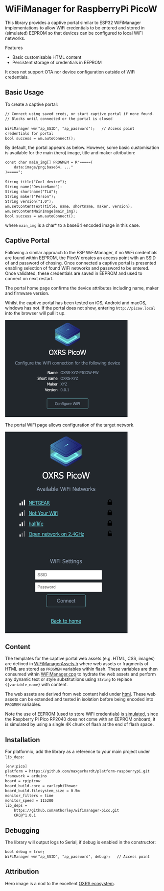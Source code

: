 # WiFiManager for RaspberryPi PicoW

This library provides a captive portal similar to ESP32 WiFiManager implementations to allow WiFi credentials to be entered and stored in (simulated) EEPROM so that devices can be configured to local WiFi networks.

Features
 - Basic customisable HTML content
 - Persistent storage of credentials in EEPROM 

It does not support OTA nor device configuration outside of WiFi credentials.

## Basic Usage

To create a captive portal:

    // Connect using saved creds, or start captive portal if none found. 
    // Blocks until connected or the portal is closed

    WiFiManager wm("ap_SSID", "ap_password");   // Access point credentials for portal
    bool success = wm.autoConnect();

By default, the portal appears as below. However, some basic customisation is available for the main (hero) image, title and maker attribution:

    const char main_img[] PROGMEM = R"=====(
        data:image/png;base64, ..."
    )=====";

    String title("Cool device");
    String name("DeviceName"):
    String shortname("TLA");
    String maker("Person");
    String version("1.0");
    wm.setContentText(title, name, shortname, maker, version);
    wm.setContentMainImage(main_img);
    bool success = wm.autoConnect();

where `main_img` is a char* to a base64 encoded image in this case.

## Captive Portal

Following a similar approach to the ESP WiFiManager, if no WiFi credentials are found within EEPROM, the PicoW creates an access point with an SSID of and password of chosing. Once connected a captive portal is presented enabling selection of found WiFi networks and password to be entered. Once validated, these credentials are saved in EEPROM and used to connect on next restart.

The portal home page confirms the device attributes including name, maker and firmware version.

Whilst the captive portal has been tested on iOS, Android and macOS, windows has not. If the portal does not show, entering `http://picow.local` into the browser will pull it up.

<img src="./docs/portal-root.png" alt="Captive Portal Home" width="400"/>

The portal WiFi page allows configuration of the target network.

<img src="./docs/portal-wifi.png" alt="Captive Portal WiFi setup" width="400"/>

## Content

The templates for the captive portal web assets (e.g. HTML, CSS, images) are defined in [WiFiManagerAssets.h](./src/WiFiManagerAssets.h) where web assets or fragments of HTML are stored as `PROGMEM` variables within flash. These variables are then consumed within [WiFiManager.cpp](./src/WiFiManager.cpp) to hydrate the web assets and perform any dynamic text or style substitutiions using `String` to replace `${variable_name}` with content.

The web assets are derived from web content held under [html](./html). These web assets can be extended and tested in isolation before being encoded into `PROGMEM` variables.

Note the use of EEPROM (used to store WiFi credentials) is [simulated](https://arduino-pico.readthedocs.io/en/latest/eeprom.html), since the Raspberry Pi Pico RP2040 does not come with an EEPROM onboard, it is simulated by using a single 4K chunk of flash at the end of flash space.

## Installation

For platformio, add the library as a reference to your main project under ```lib_deps```:

```
[env:pico]
platform = https://github.com/maxgerhardt/platform-raspberrypi.git
framework = arduino
board = rpipicow
board_build.core = earlephilhower
board_build.filesystem_size = 0.5m
monitor_filters = time
monitor_speed = 115200
lib_deps = 
	https://github.com/mthorley/wifimanager-pico.git
    CRC@^1.0.1
```

## Debugging

The library will output logs to Serial, if debug is enabled in the constructor:

```
bool debug = true;
WiFiManager wm("ap_SSID", "ap_password", debug);   // Access point 
```

## Attribution

Hero image is a nod to the excellent [OXRS ecosystem](https://oxrs.io/).

